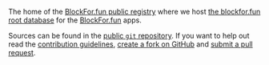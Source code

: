 The home of the [BlockFor.fun public registry](https://registry.blockfor.fun) where we host [the blockfor.fun root database](root.db) for the [BlockFor.fun](https://blockfor.fun/) apps.

Sources can be found in the [public `git` repository](https://github.com/blockforfun/registry.git). If you want to help out read the [contribution guidelines](CONTRIBUTING.md), [create a fork on GitHub](https://github.com/blockforfun/registry/) and [submit a pull request](https://github.com/blockforfun/registry/pull/new/master).
